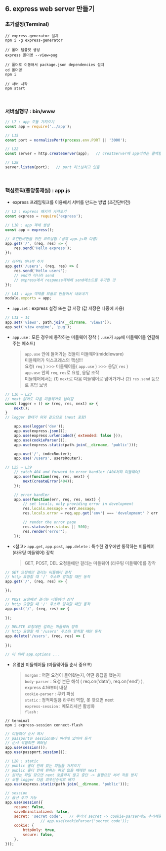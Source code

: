 ## **6. express web server 만들기**

### **초기설정(Terminal)**
```
// express-generator 설치
npm i -g express-generator

// 폴더 템플릿 생성
express 폴더명 --view=pug

// 폴더로 이동해서 package.json dependencies 설치
cd 폴더명
npm i

// 서버 시작
npm start
```

<br>

### **서버실행부** : bin/www
```javascript
// L7 : app 모듈 가져오기
const app = require('../app');

// L15
const port = normalizePort(process.env.PORT || '3000');

// L22
const server = http.createServer(app);   // creatServer에 app이라는 콜백함수 넣음

// L28
server.listen(port);   // port 리스닝하고 있음
```

<br>

### **핵심로직(중앙통제실)** : app.js
* express 프레임워크를 이용해서 서버를 만드는 방법 (초간단버전)
```javascript
// L2 : express 패키지 가져오기
const express = require('express');

// L10 : app 객체 생성
const app = express();

// 초간단버전을 위한 코드삽입 (실제 app.js와 다름)
app.get('/', (req, res) => {
	res.send('Hello express');
});

// 라우터 하나씩 추가
app.get('/users', (req, res) => {
	res.send('Hello users');
	// end가 아니라 send
	// express에서 response객체에 send메소드를 추가한 것
});

// L41 : app 객체를 모듈로 만들어서 내보내기
module.exports = app;
```

* `app.set` : express 설정 또는 값 저장 (값 저장은 나중에 사용)
```javascript
// L13 ~ 14
app.set('views', path.join(__dirname, 'views'));
app.set('view engine', 'pug');
```

* `app.use` : 모든 경우에 동작하는 미들웨어 장착 ( `.use`가 `app`에 미들웨어들 연결해 주는 메소드)

	> `app.use` 안에 들어가는 것들이 미들웨어(middleware)<br>
	> 미들웨어가 익스프레스의 핵심!!!<br>
	> 요청( `req` ) >>> 미들웨어들( `app.use` ) >>> 응답( `res` )<br>
	> `app.use` 안의 `req`, `res`로 요청, 응답 조작<br>
	> 미들웨어에서는 (1) `next`로 다음 미들웨어로 넘어가거나 (2) `res.send` 등으로 응답 보냄

```javascript
// L16 ~ L23
// next 없어도 다음 미들웨어로 넘어감
const logger = () => (req, res, next) => {
	next();
}
// logger 형태가 위와 같으므로 (next 포함)

	app.use(logger('dev'));
	app.use(express.json());
	app.use(express.urlencoded({ extended: false }));
	app.use(cookieParser());
	app.use(express.static(path.join(__dirname, 'public')));

	app.use('/', indexRouter);
	app.use('/users', usersRouter);

// L25 ~ L39
	// catch 404 and forward to error handler (404처리 미들웨어)
	app.use(function(req, res, next) {
		next(createError(404));
	});

	// error handler
	app.use(function(err, req, res, next) {
		// set locals, only providing error in development
		res.locals.message = err.message;
		res.locals.error = req.app.get('env') === 'development' ? err : {};

		// render the error page
		res.status(err.status || 500);
		res.render('error');
	});
```

* <참고> `app.get`, `app.post`, `app.delete` : 특수한 경우에만 동작하는 미들웨어 (라우팅 미들웨어) 장착

	> GET, POST, DEL 요청들에만 걸리는 미들웨어 (라우팅 미들웨어)를 장착

```javascript
// GET 요청에만 걸리는 미들웨어 장착
// http 요청할 때 '/' 주소와 일치할 때만 동작
app.get('/', (req, res) => {

});

// POST 요청에만 걸리는 미들웨어 장착
// http 요청할 때 '/' 주소와 일치할 때만 동작
app.post('/', (req, res) => {
	
});

// DELETE 요청에만 걸리는 미들웨어 장착
// http 요청할 때 '/users' 주소와 일치할 때만 동작
app.delete('/users', (req, res) => {
	
});

// 이 외에 app.options ...
```

* 유명한 미들웨어들 (미들웨어들 순서 중요!!!)

	> `morgan` : 어떤 요청이 들어왔는지, 어떤 응답을 했는지<br>
	> `body-parser` : 요청 본문 해석 ( req.on('data'), req.on('end') ), express 4.16부터 내장<br>
	> `cookie-parser` : 쿠키 파싱<br>
	> `static` : 정적파일용 라우터 역할, 못 찾으면 next<br>
	> `express-session` : 메모리세션 활성화<br>
	> `flash` : <br>

```
// terminal
npm i express-session connect-flash
```

```javascript
// 미들웨어 순서 예시
// passport는 session보다 아래에 있어야 동작
// 순서 뒤집히면 에러남
app.use(session());
app.use(passport.session());

// L20 : static
// public 폴더 안에 있는 파일들 가져오기
// public 폴더 안에 원하는 파일 없을 때에만 next
// 원하는 파일 찾으면 next 호출하지 않고 중단 -> 불필요한 서버 작동 방지
// 보통 logger 다음 최우선순위로 배치
app.use(express.static(path.join(__dirname, 'public')));

// session
// 옵션 추가 가능
app.use(session({
	resave: false,
	saveUninitialized: false,
	secret: 'secret code',   // 쿠키의 secret -> cookie-parser에도 추가해줌 
				// app.use(cookieParser('secret code'));
	cookie: {
		httpOnly: true,
		secure: false,
	},
}));
```